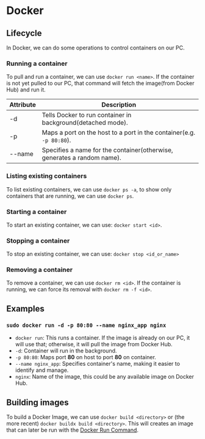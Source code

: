 # Docker

## Lifecycle
In Docker, we can do some operations to control containers on our PC.

### Running a container
To pull and run a container, we can use `docker run <name>`. If the container is not yet pulled to our PC, that command will fetch the image(from Docker Hub) and run it. 

| Attribute | Description                                                                   |
| --------- | ----------------------------------------------------------------------------- |
| -d        | Tells Docker to run container in background(detached mode).                   |
| -p        | Maps a port on the host to a port in the container(e.g. `-p 80:80`).          |
| --name    | Specifies a name for the container(otherwise, generates a random name). |

### Listing existing containers
To list existing containers, we can use `docker ps -a`, to show only containers that are running, we can use `docker ps`.

### Starting a container
To start an existing container, we can use: `docker start <id>`.

### Stopping a container
To stop an existing container, we can use: `docker stop <id_or_name>`

### Removing a container
To remove a container, we can use `docker rm <id>`. If the container is running, we can force its removal with `docker rm -f <id>`.

## Examples
### `sudo docker run -d -p 80:80 --name nginx_app nginx`
- `docker run`: This runs a container. If the image is already on our PC, it will use that; otherwise, it will pull the image from Docker Hub.
- `-d`: Container will run in the background.
- `-p 80:80`: Maps port **80** on host to port **80** on container.
- `--name nginx_app`: Specifies container's name, making it easier to identify and manage.
- `nginx`: Name of the image, this could be any available image on Docker Hub.

## Building images
To build a Docker Image, we can use `docker build <directory>` or (the more recent) `docker buildx build <directory>`. This will creates an image that can later be run with the [Docker Run Command](#running-a-container).